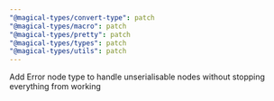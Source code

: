 ```yaml
---
"@magical-types/convert-type": patch
"@magical-types/macro": patch
"@magical-types/pretty": patch
"@magical-types/types": patch
"@magical-types/utils": patch
---
```


Add Error node type to handle unserialisable nodes without stopping everything from working
